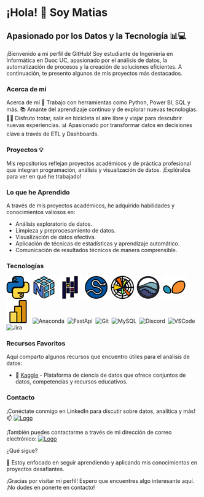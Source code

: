 # ¡Hola! 👋 Soy Matias

## Apasionado por los Datos y la Tecnología 📊💻

¡Bienvenido a mi perfil de GitHub! Soy estudiante de Ingeniería en Informática en Duoc UC, apasionado por el análisis de datos, la automatización de procesos y la creación de soluciones eficientes. A continuación, te presento algunos de mis proyectos más destacados.

### Acerca de mí

Acerca de mí
🧰 Trabajo con herramientas como Python, Power BI, SQL y más.
📚 Amante del aprendizaje continuo y de explorar nuevas tecnologías.
🚴‍♂️ Disfruto trotar, salir en bicicleta al aire libre y viajar para descubrir nuevas experiencias.
📊 Apasionado por transformar datos en decisiones clave a través de ETL y Dashboards.

### Proyectos 💡

Mis repositorios reflejan proyectos académicos y de práctica profesional que integran programación, análisis y visualización de datos. ¡Explóralos para ver en qué he trabajado!

### Lo que he Aprendido

A través de mis proyectos académicos, he adquirido habilidades y conocimientos valiosos en:

- Análisis exploratorio de datos.
- Limpieza y preprocesamiento de datos.
- Visualización de datos efectiva.
- Aplicación de técnicas de estadísticas y aprendizaje automático.
- Comunicación de resultados técnicos de manera comprensible.

### Tecnologías 

  <img src="https://raw.githubusercontent.com/Rickhersd/Rickhersd/09c5bc045c5820e2b7ae1b56c9d2e45df8b2cde5/neobrutalist_icons/neo_python.svg" title="Python" alt="Python" width="60" height="60"/>&nbsp;
  <img src="https://raw.githubusercontent.com/Rickhersd/Rickhersd/09c5bc045c5820e2b7ae1b56c9d2e45df8b2cde5/neobrutalist_icons/neo_numpy.svg" title="Numpy" alt="Numpy" width="60" height="60"/>&nbsp;
  <img src="https://raw.githubusercontent.com/Rickhersd/Rickhersd/09c5bc045c5820e2b7ae1b56c9d2e45df8b2cde5/neobrutalist_icons/neo_pandas.svg" title="Pandas" alt="Pandas" width="60" height="60"/>&nbsp;
  <img src="https://raw.githubusercontent.com/Rickhersd/Rickhersd/09c5bc045c5820e2b7ae1b56c9d2e45df8b2cde5/neobrutalist_icons/neo_scipy.svg" title="Scipy" alt="Scipy" width="60" height="60"/>&nbsp;
  <img src="https://raw.githubusercontent.com/Rickhersd/Rickhersd/09c5bc045c5820e2b7ae1b56c9d2e45df8b2cde5/neobrutalist_icons/neo_matplotlib.svg" title="Matplotlib" alt="Matplotlib" width="60" height="60"/>&nbsp;
  <img src="https://raw.githubusercontent.com/Rickhersd/Rickhersd/09c5bc045c5820e2b7ae1b56c9d2e45df8b2cde5/neobrutalist_icons/neo_seaborn.svg" title="Seaborn" alt="Seaborn" width="60" height="60"/>&nbsp;
  <img src="https://raw.githubusercontent.com/Rickhersd/Rickhersd/09c5bc045c5820e2b7ae1b56c9d2e45df8b2cde5/neobrutalist_icons/neo_sklearn.svg" title="Sklearn" alt="Sklearn" width="60" height="60"/>&nbsp;
  <img src="https://github.com/Rickhersd/neo-icons/blob/main/icons/power-bi/neo-power-bi.svg" title="Power-bi" alt="Power-bi" width="60" height="60"/>&nbsp;
  <img src="https://cdn.jsdelivr.net/gh/devicons/devicon/icons/anaconda/anaconda-original.svg" title="Anaconda" alt="Anaconda" width="60" height="60"/>&nbsp;
  <img src="https://cdn.jsdelivr.net/gh/devicons/devicon/icons/fastapi/fastapi-plain.svg" title="FastApi" alt="FastApi" width="60" height="60"/>&nbsp;
  <img src="https://cdn.jsdelivr.net/gh/devicons/devicon/icons/git/git-plain.svg" title="Git" alt="Git" width="60" height="60"/>&nbsp;
  <img src="https://cdn.jsdelivr.net/gh/devicons/devicon/icons/mysql/mysql-plain.svg" title="MySQL" alt="MySQL" width="60" height="60"/>&nbsp;
  <img src="https://www.svgrepo.com/show/353655/discord-icon.svg" title="Discord" alt="Discord" width="60" height="60"/>&nbsp;
  <img src="https://cdn.jsdelivr.net/gh/devicons/devicon/icons/vscode/vscode-original.svg" title="VScode" alt="VSCode" width="60" height="60"/>&nbsp;
  <img src="https://25322853.fs1.hubspotusercontent-eu1.net/hub/25322853/hubfs/STAGIL_January2022/Images/jira-software-logo-jira-logo-hd-png.png?width=360&name=jira-software-logo-jira-logo-hd-png.png" title="Jira" alt="Jira" width="60" height="60"/>&nbsp;

### Recursos Favoritos

Aquí comparto algunos recursos que encuentro útiles para el análisis de datos:

- 📰 [Kaggle](https://www.kaggle.com/) - Plataforma de ciencia de datos que ofrece conjuntos de datos, competencias y recursos educativos.

### Contacto

¡Conéctate conmigo en LinkedIn para discutir sobre datos, analítica y más! 📫 
<a href="https://www.linkedin.com/in/matcoloma/">
  <img src="https://camo.githubusercontent.com/a80d00f23720d0bc9f55481cfcd77ab79e141606829cf16ec43f8cacc7741e46/68747470733a2f2f696d672e736869656c64732e696f2f62616467652f4c696e6b6564496e2d3030373742353f7374796c653d666f722d7468652d6261646765266c6f676f3d6c696e6b6564696e266c6f676f436f6c6f723d7768697465" alt="Logo" width="120" height="35"/>
</a>

¡También puedes contactarme a través de mi dirección de correo electrónico:
<a href="matiascc19@gmail.com">
  <img src="https://camo.githubusercontent.com/571384769c09e0c66b45e39b5be70f68f552db3e2b2311bc2064f0d4a9f5983b/68747470733a2f2f696d672e736869656c64732e696f2f62616467652f476d61696c2d4431343833363f7374796c653d666f722d7468652d6261646765266c6f676f3d676d61696c266c6f676f436f6c6f723d7768697465" alt="Logo" width="120" height="35"/>
</a>

¿Qué sigue?

🌟 Estoy enfocado en seguir aprendiendo y aplicando mis conocimientos en proyectos desafiantes.

¡Gracias por visitar mi perfil! Espero que encuentres algo interesante aquí. ¡No dudes en ponerte en contacto!
